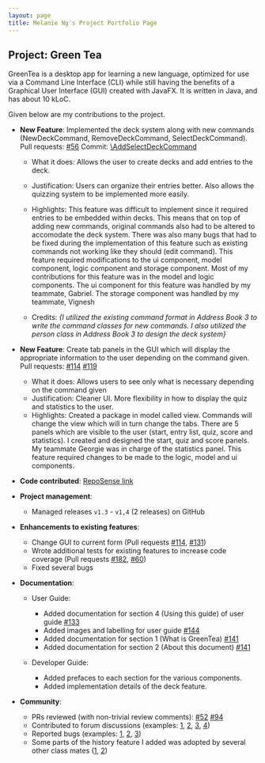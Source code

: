 ```yaml
---
layout: page
title: Melanie Ng's Project Portfolio Page
---
```


## Project: Green Tea

GreenTea is a desktop app for learning a new language, optimized for use via a Command Line Interface (CLI)
while still having the benefits of a Graphical User Interface (GUI) created with JavaFX.
It is written in Java, and has about 10 kLoC.

Given below are my contributions to the project.

* **New Feature**: Implemented the deck system along with new commands (NewDeckCommand, RemoveDeckCommand, SelectDeckCommand).
  Pull requests: [\#56](https://github.com/AY2021S1-CS2103T-T09-4/tp/pull/56)
  Commit: [\AddSelectDeckCommand](https://github.com/AY2021S1-CS2103T-T09-4/tp/commit/bd036d7fc33d5fea091aeae658ab7967e1d8e010#diff-d126ae081f932363c3d9e4b8117d275191d41cee659ff81474b4d917c8530533)
  * What it does: Allows the user to create decks and add entries to the deck.
  * Justification: Users can organize their entries better. Also allows the quizzing system to be implemented more easily.
  * Highlights: This feature was difficult to implement since it required entries to be embedded within decks. This means that
                on top of adding new commands, original commands also had to be altered to accomodate the deck system.
                There was also many bugs that had to be fixed during the implementation of this feature such as existing commands
                not working like they should (edit command).
                This feature required modifications to the ui component, model component, logic component and storage component.
                Most of my contributions for this feature was in the model and logic components.
                The ui component for this feature was handled by my teammate, Gabriel. The storage component was handled by my teammate, Vignesh
                
  * Credits: *{I utilized the existing command format in Address Book 3 to write the command classes for new commands. I also utilized the person class in Address Book 3 to design the deck system}*

* **New Feature**: Create tab panels in the GUI which will display the appropriate information to the user depending on the command given.
  Pull requests: [\#114](https://github.com/AY2021S1-CS2103T-T09-4/tp/pull/114) [\#119](https://github.com/AY2021S1-CS2103T-T09-4/tp/pull/119)
  * What it does: Allows users to see only what is necessary depending on the command given
  * Justification: Cleaner UI. More flexibility in how to display the quiz and statistics to the user.
  * Highlights: Created a package in model called view. Commands will change the view which will in turn change the tabs.
                There are 5 panels which are visible to the user (start, entry list, quiz, score and statistics).
                I created and designed the start, quiz and score panels. My teammate Georgie was in charge of the statistics panel.
                This feature required changes to be made to the logic, model and ui components.
                 
* **Code contributed**: [RepoSense link](https://nus-cs2103-ay2021s1.github.io/tp-dashboard/#breakdown=true&search=&sort=groupTitle&sortWithin=title&since=2020-08-14&timeframe=commit&mergegroup=&groupSelect=groupByRepos&checkedFileTypes=docs~functional-code~test-code~other&tabOpen=true&tabType=authorship&zFR=false&tabAuthor=IlyaRin&tabRepo=AY2021S1-CS2103T-T09-4%2Ftp%5Bmaster%5D&authorshipIsMergeGroup=false&authorshipFileTypes=docs~functional-code~test-code)

* **Project management**:
  * Managed releases `v1.3` - `v1,4` (2 releases) on GitHub

* **Enhancements to existing features**:
  * Change GUI to current form (Pull requests [\#114](https://github.com/AY2021S1-CS2103T-T09-4/tp/pull/114), [\#131](https://github.com/AY2021S1-CS2103T-T09-4/tp/pull/131))
  * Wrote additional tests for existing features to increase code coverage (Pull requests [\#182](https://github.com/AY2021S1-CS2103T-T09-4/tp/pull/182), [\#60](https://github.com/AY2021S1-CS2103T-T09-4/tp/pull/60))
  * Fixed several bugs

* **Documentation**:
  * User Guide:
    * Added documentation for section 4 (Using this guide) of user guide [\#133](https://github.com/AY2021S1-CS2103T-T09-4/tp/pull/133)
    * Added images and labelling for user guide [\#144](https://github.com/AY2021S1-CS2103T-T09-4/tp/pull/144)
    * Added documentation for section 1 (What is GreenTea) [\#141](https://github.com/AY2021S1-CS2103T-T09-4/tp/pull/141)
    * Added documentation for section 2 (About this document) [\#141](https://github.com/AY2021S1-CS2103T-T09-4/tp/pull/141)
    
  * Developer Guide:
    * Added prefaces to each section for the various components.
    * Added implementation details of the deck feature.

* **Community**:
  * PRs reviewed (with non-trivial review comments): [\#52](https://github.com/AY2021S1-CS2103T-T09-4/tp/pull/52) [\#94](https://github.com/AY2021S1-CS2103T-T09-4/tp/pull/94)
  * Contributed to forum discussions (examples: [1](), [2](), [3](), [4]())
  * Reported bugs (examples: [1](), [2](), [3]())
  * Some parts of the history feature I added was adopted by several other class mates ([1](), [2]())
